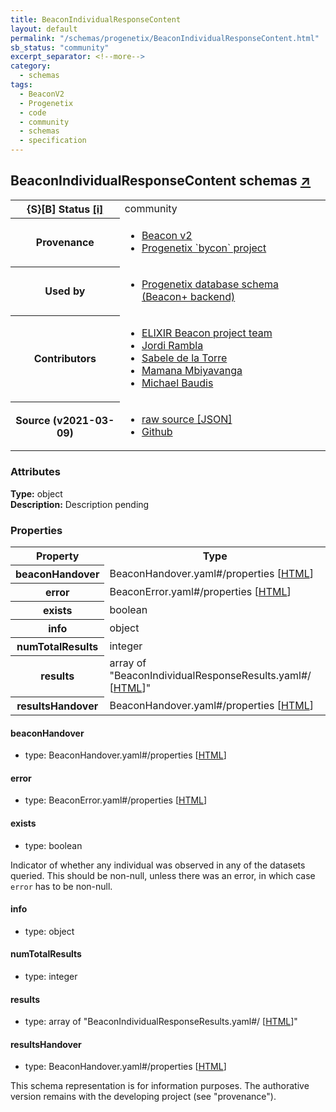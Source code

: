 ```yaml
---
title: BeaconIndividualResponseContent
layout: default
permalink: "/schemas/progenetix/BeaconIndividualResponseContent.html"
sb_status: "community"
excerpt_separator: <!--more-->
category:
  - schemas
tags:
  - BeaconV2
  - Progenetix
  - code
  - community
  - schemas
  - specification
---
```


<div id="schema-header-title">
  <h2>BeaconIndividualResponseContent <span id="schema-header-title-project">schemas <a href="https://github.com/progenetix/schemas" target="_BLANK">&nearr;</a></span> </h2>
</div>

<table id="schema-header-table">
  <tr>
    <th>{S}[B] Status <a href="https://schemablocks.org/about/sb-status-levels.html">[i]</a></th>
    <td><div id="schema-header-status">community</div></td>
  </tr>

  <tr>
    <th>Provenance</th>
    <td>
      <ul>
<li><a href="https://github.com/ga4gh-beacon/specification-v2">Beacon v2</a></li>
<li><a href="https://github.com/progenetix/bycon/">Progenetix `bycon` project</a></li>
      </ul>
    </td>
  </tr>
  <tr>
    <th>Used by</th>
    <td>
      <ul>
<li><a href="https://github.com/progenetix/schemas/">Progenetix database schema (Beacon+ backend)</a></li>
      </ul>
    </td>
  </tr>

<!--more-->

  <tr>
    <th>Contributors</th>
    <td>
      <ul>
<li><a href="https://beacon-project.io/categories/people.html">ELIXIR Beacon project team</a></li>
<li><a href="https://github.com/jrambla">Jordi Rambla</a></li>
<li><a href="https://github.com/sdelatorrep">Sabele de la Torre</a></li>
<li><a href="https://github.com/mamanambiya">Mamana Mbiyavanga</a></li>
<li><a href="https://orcid.org/0000-0002-9903-4248">Michael Baudis</a></li>
      </ul>
    </td>
  </tr>
  <tr>
    <th>Source (v2021-03-09)</th>
    <td>
      <ul>
        <li><a href="current/BeaconIndividualResponseContent.json" target="_BLANK">raw source [JSON]</a></li>
        <li><a href="https://github.com/progenetix/schemas/blob/master/schemas/BeaconIndividualResponseContent.yaml" target="_BLANK">Github</a></li>
      </ul>
    </td>
  </tr>
</table>

<div id="schema-attributes-title">
  <h3>Attributes</h3>
</div>

  
__Type:__ object  
__Description:__ Description pending

### Properties

<table id="schema-properties-table">
  <tr>
    <th>Property</th>
    <th>Type</th>
  </tr>
  <tr>
    <th>beaconHandover</th>
    <td>BeaconHandover.yaml#/properties [<a href="./BeaconHandover.html">HTML</a>]</td>
  </tr>
  <tr>
    <th>error</th>
    <td>BeaconError.yaml#/properties [<a href="./BeaconError.html">HTML</a>]</td>
  </tr>
  <tr>
    <th>exists</th>
    <td>boolean</td>
  </tr>
  <tr>
    <th>info</th>
    <td>object</td>
  </tr>
  <tr>
    <th>numTotalResults</th>
    <td>integer</td>
  </tr>
  <tr>
    <th>results</th>
    <td>array of "BeaconIndividualResponseResults.yaml#/ [<a href="./BeaconIndividualResponseResults.html">HTML</a>]"</td>
  </tr>
  <tr>
    <th>resultsHandover</th>
    <td>BeaconHandover.yaml#/properties [<a href="./BeaconHandover.html">HTML</a>]</td>
  </tr>

</table>


#### beaconHandover

* type: BeaconHandover.yaml#/properties [<a href="./BeaconHandover.html">HTML</a>]




#### error

* type: BeaconError.yaml#/properties [<a href="./BeaconError.html">HTML</a>]




#### exists

* type: boolean

Indicator of whether any individual was observed in any of the
datasets queried. This should be non-null, unless there was an
error, in which case `error` has to be non-null.



#### info

* type: object




#### numTotalResults

* type: integer




#### results

* type: array of "BeaconIndividualResponseResults.yaml#/ [<a href="./BeaconIndividualResponseResults.html">HTML</a>]"




#### resultsHandover

* type: BeaconHandover.yaml#/properties [<a href="./BeaconHandover.html">HTML</a>]



<div id="schema-footer">
This schema representation is for information purposes. The authorative 
version remains with the developing project (see "provenance").
</div>


